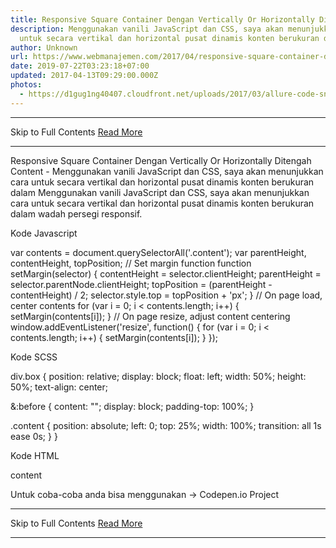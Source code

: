 ```yaml
---
title: Responsive Square Container Dengan Vertically Or Horizontally Ditengah Content
description: Menggunakan vanili JavaScript dan CSS, saya akan menunjukkan cara
  untuk secara vertikal dan horizontal pusat dinamis konten berukuran dalam
author: Unknown
url: https://www.webmanajemen.com/2017/04/responsive-square-container-dengan.html
date: 2019-07-22T03:23:18+07:00
updated: 2017-04-13T09:29:00.000Z
photos:
  - https://d1gug1ng40407.cloudfront.net/uploads/2017/03/allure-code-snippet.jpg
---
```


<hr/> Skip to Full Contents <a href="https://www.webmanajemen.com/2017/04/responsive-square-container-dengan.html" rel="follow" class="button" id="read-more">Read More</a> <hr/> Responsive Square Container Dengan Vertically Or Horizontally Ditengah Content - Menggunakan vanili JavaScript dan CSS, saya akan menunjukkan cara untuk secara vertikal dan horizontal pusat dinamis konten berukuran dalam Menggunakan vanili JavaScript dan CSS, saya akan menunjukkan cara untuk secara vertikal dan horizontal pusat dinamis konten berukuran dalam wadah persegi responsif.

Kode Javascript

var contents = document.querySelectorAll('.content');
var parentHeight,
  contentHeight,
  topPosition;
// Set margin function
function setMargin(selector) {
  contentHeight = selector.clientHeight;
  parentHeight = selector.parentNode.clientHeight;
  topPosition = (parentHeight - contentHeight) / 2;
  selector.style.top = topPosition + 'px';
}
// On page load, center contents
for (var i = 0; i < contents.length; i++) {
  setMargin(contents[i]);
}
// On page resize, adjust content centering
window.addEventListener('resize', function() {
  for (var i = 0; i < contents.length; i++) {
    setMargin(contents[i]);
  }
});

Kode SCSS

div.box {
  position: relative;
  display: block;
  float: left;
  width: 50%;
  height: 50%;
  text-align: center;
  
  &:before {
    content: "";
    display: block;
    padding-top: 100%;
  }
  
  .content {
    position: absolute;
    left: 0;
    top: 25%;
    width: 100%;
    transition: all 1s ease 0s;
  }
}

Kode HTML

<div class="box">
    <div class="content">content</div>
</div>

Untuk coba-coba anda bisa menggunakan -> Codepen.io Project <hr/> Skip to Full Contents <a href="https://www.webmanajemen.com/2017/04/responsive-square-container-dengan.html" rel="follow" class="button" id="read-more">Read More</a> <hr/>